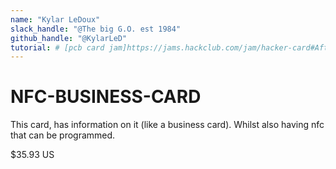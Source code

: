 ```yaml
---
name: "Kylar LeDoux"
slack_handle: "@The big G.O. est 1984"
github_handle: "@KylarLeD"
tutorial: # [pcb card jam]https://jams.hackclub.com/jam/hacker-card#After%20receiving%20your%20PCB
---
```


# NFC-BUSINESS-CARD

This card, has information on it (like a business card). Whilst also having nfc that can be programmed.

$35.93  US
